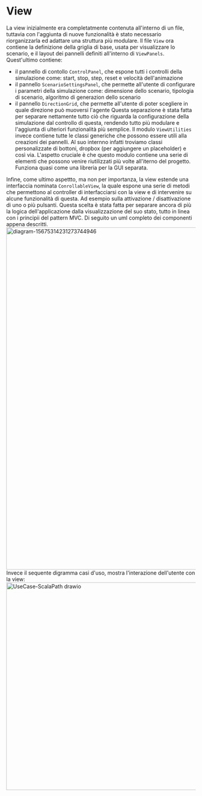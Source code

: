 # View
La view inizialmente era completatmente contenuta all'interno di un file, tuttavia con l'aggiunta di nuove funzionalità è stato necessario riorganizzarla ed adattare una struttura più modulare. Il file `View` ora contiene la definizione della griglia di base, usata per visualizzare lo scenario, e il layout dei pannelli definiti all'interno di `ViewPanels`. Quest'ultimo contiene:
-  il pannello di contollo `ControlPanel`, che espone tutti i controlli della simulazione come: start, stop, step, reset e velocità dell'animazione
-  il pannello `ScenarioSettingsPanel`, che permette all'utente di configurare i parametri della simulazione come: dimensione dello scenario, tipologia di scenario, algoritmo di generazion dello scenario
-  il pannello `DirectionGrid`, che permette all'utente di poter scegliere in quale direzione può muoversi l'agente
Questa separazione è stata fatta per separare nettamente tutto ciò che riguarda la configurazione della simulazione dal controllo di questa, rendendo tutto più modulare e l'aggiunta di ulteriori funzionalità più semplice.
Il modulo `ViewUtilities` invece contiene tutte le classi generiche che possono essere utili alla creazioni dei pannelli. Al suo internno infatti troviamo classi personalizzate di bottoni, dropbox (per aggiungere un placeholder) e così via. L'aspetto cruciale è che questo modulo contiene una serie di elementi che possono venire riutilizzati più volte all'iterno del progetto. Funziona quasi come una libreria per la GUI separata.

Infine, come ultimo aspettto, ma non per importanza, la view estende una interfaccia nominata `ConrollableView`, la quale espone una serie di metodi che permettono al controller di interfacciarsi con la view e di intervenire su alcune funzionalità di questa. Ad esempio sulla attivazione / disattivazione di uno o più pulsanti. Questa scelta è stata fatta per separare ancora di più la logica dell'applicazione dalla visualizzazione del suo stato, tutto in linea con i principii del pattern MVC.
Di seguito un uml completo dei componenti appena descritti.
<img width="2084" height="908" alt="diagram-15675314231273744946" src="https://github.com/user-attachments/assets/2c0c51b1-2185-4a55-aa08-0f7bfd30c7eb" />
Invece il sequente digramma casi d'uso, mostra l'interazione dell'utente con la view:
<img width="554" height="551" alt="UseCase-ScalaPath drawio" src="https://github.com/user-attachments/assets/e1186c2a-881e-4c3b-af6c-ec59f85cdc4a" />
